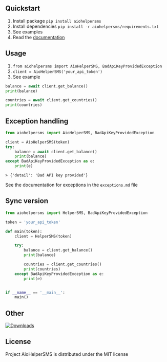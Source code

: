 
## Quickstart
1. Install package `pip install aiohelpersms`
2. Install dependencies `pip install -r aiohelpersms/requirements.txt`
3. See examples
4. Read the [documentation](https://api.helper20sms.ru/docs)

## Usage
1. `from aiohelpersms import AioHelperSMS, BadApiKeyProvidedException`
2. `client = AioHelperSMS('your_api_token')`
3. See example

``` python
balance = await client.get_balance()
print(balance)

countries = await client.get_countries()
print(countries)
```

## Exception handling

``` python
from aiohelpersms import AioHelperSMS, BadApiKeyProvidedException

client = AioHelperSMS(token)
try:
	balance = await client.get_balance()
	print(balance)
except BadApiKeyProvidedException as e:
	print(e)
```
`> {'detail': 'Bad API key provided'}`

See the documentation for exceptions in the ```exceptions.md``` file

## Sync version

``` python
from aiohelpersms import HelperSMS, BadApiKeyProvidedException

token = 'your_api_token'

def main(token):
	client = HelperSMS(token)

	try:
		balance = client.get_balance()
		print(balance)

		countries = client.get_countries()
		print(countries)
	except BadApiKeyProvidedException as e:
		print(e)


if __name__ == '__main__':
    main()
```

## Other

[![Downloads](https://static.pepy.tech/badge/aiohelpersms)](https://pepy.tech/project/aiohelpersms)

## License

Project AioHelperSMS is distributed under the MIT license
